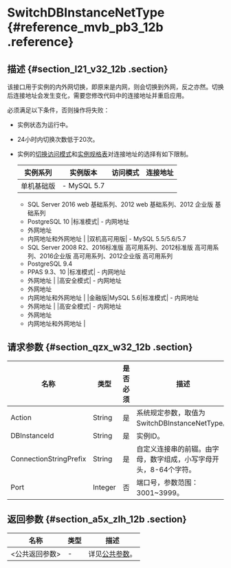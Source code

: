 # SwitchDBInstanceNetType {#reference_mvb_pb3_12b .reference}

## 描述 {#section_l21_v32_12b .section}

该接口用于实例的内外网切换，即原来是内网，则会切换到外网，反之亦然。切换后连接地址会发生变化，需要您修改代码中的连接地址并重启应用。

必须满足以下条件，否则操作将失败：

-   实例状态为运行中。
-   24小时内切换次数低于20次。
-   实例的[切换访问模式](../../../../intl.zh-CN/用户指南/数据库连接/切换访问模式.md#)和[实例规格表](../../../../intl.zh-CN/产品简介/实例规格/实例规格表.md#)对连接地址的选择有如下限制。

    |实例系列|实例版本|访问模式|连接地址|
    |----|----|----|----|
    |单机基础版|     -   MySQL 5.7
    -   SQL Server 2016 web 基础系列、2012 web 基础系列、2012 企业版 基础系列
    -   PostgreSQL 10
 |标准模式|     -   内网地址
    -   外网地址
    -   内网地址和外网地址
 |
    |双机高可用版|     -   MySQL 5.5/5.6/5.7
    -   SQL Server 2008 R2、2016标准版 高可用系列、2012标准版 高可用系列、2016企业版 高可用系列、2012企业版 高可用系列
    -   PostgreSQL 9.4
    -   PPAS 9.3、10
 |标准模式|     -   内网地址
    -   外网地址
 |
    |高安全模式|     -   内网地址
    -   外网地址
    -   内网地址和外网地址
 |
    |金融版|MySQL 5.6|标准模式|     -   内网地址
    -   外网地址
 |
    |高安全模式|     -   内网地址
    -   外网地址
    -   内网地址和外网地址
 |


## 请求参数 {#section_qzx_w32_12b .section}

|名称|类型|是否必须|描述|
|--|--|----|--|
|Action|String|是|系统规定参数，取值为SwitchDBInstanceNetType。|
|DBInstanceId|String|是|实例ID。|
|ConnectionStringPrefix|String|是|自定义连接串的前辍。由字母，数字组成，小写字母开头，8-64个字符。|
|Port|Integer|否|端口号，参数范围：3001~3999。|

## 返回参数 {#section_a5x_zlh_12b .section}

|名称|类型|描述|
|--|--|--|
|<公共返回参数\>|-|详见[公共参数](intl.zh-CN/API参考/使用API/公共参数.md#)。|

